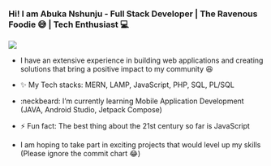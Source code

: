 ### Hi! I am Abuka Nshunju - Full Stack Developer | The Ravenous Foodie 😅 | Tech Enthusiast 💻

<img  src="https://raw.githubusercontent.com/hebertdev1/hebertdev1/master/javascript.gif" />

- I have an extensive experience in building web applications and creating solutions that bring a positive impact to my community 😆

- ✨ My Tech stacks: MERN, LAMP, JavaScript, PHP, SQL, PL/SQL
- :neckbeard: I’m currently learning Mobile Application Development (JAVA, Android Studio, Jetpack Compose)
- ⚡ Fun fact: The best thing about the 21st century so far is JavaScript
- I am hoping to take part in exciting projects that would level up my skills (Please ignore the commit chart 😂) 
<!--
**Abk47/abk47** is a ✨ _special_ ✨ repository because its `README.md` (this file) appears on your GitHub profile.

Here are some ideas to get you started:

- 🔭 I’m currently working on ...
- 🌱 I’m currently learning ...
- 👯 I’m looking to collaborate on ...
- 🤔 I’m looking for help with ...
- 💬 Ask me about ...
- 📫 How to reach me: ...
- 😄 Pronouns: ...
- ⚡ Fun fact: ...
-->
